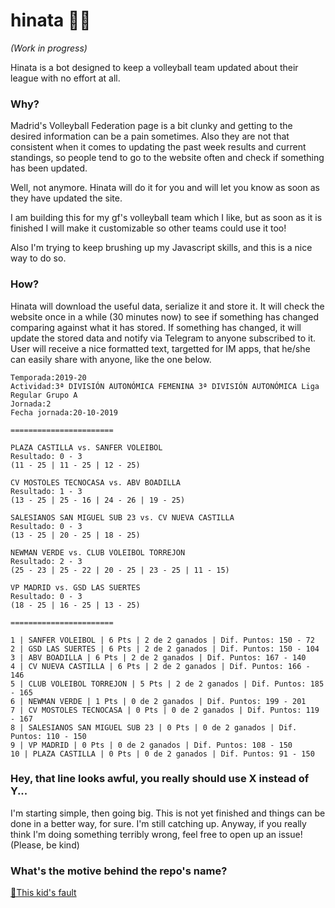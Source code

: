 # hinata 🏐🤖
*(Work in progress)*

Hinata is a bot designed to keep a volleyball team updated about their league with no effort at all.

### Why?

Madrid's Volleyball Federation page is a bit clunky and getting to the desired information can be a pain sometimes.
Also they are not that consistent when it comes to updating the past week results and current standings, so people tend to go to the website often and check if something has been updated.

Well, not anymore. Hinata will do it for you and will let you know as soon as they have updated the site.

I am building this for my gf's volleyball team which I like, but as soon as it is finished I will make it customizable so other teams could use it too!

Also I'm trying to keep brushing up my Javascript skills, and this is a nice way to do so.

### How?

Hinata will download the useful data, serialize it and store it.
It will check the website once in a while (30 minutes now) to see if something has changed comparing against what it has stored.
If something has changed, it will update the stored data and notify via Telegram to anyone subscribed to it.
User will receive a nice formatted text, targetted for IM apps, that he/she can easily share with anyone, like the one below.

```
Temporada:2019-20
Actividad:3ª DIVISIÓN AUTONÓMICA FEMENINA 3ª DIVISIÓN AUTONÓMICA Liga Regular Grupo A
Jornada:2
Fecha jornada:20-10-2019

=======================

PLAZA CASTILLA vs. SANFER VOLEIBOL
Resultado: 0 - 3
(11 - 25 | 11 - 25 | 12 - 25)

CV MOSTOLES TECNOCASA vs. ABV BOADILLA
Resultado: 1 - 3
(13 - 25 | 25 - 16 | 24 - 26 | 19 - 25)

SALESIANOS SAN MIGUEL SUB 23 vs. CV NUEVA CASTILLA
Resultado: 0 - 3
(13 - 25 | 20 - 25 | 18 - 25)

NEWMAN VERDE vs. CLUB VOLEIBOL TORREJON
Resultado: 2 - 3
(25 - 23 | 25 - 22 | 20 - 25 | 23 - 25 | 11 - 15)

VP MADRID vs. GSD LAS SUERTES
Resultado: 0 - 3
(18 - 25 | 16 - 25 | 13 - 25)

=======================

1 | SANFER VOLEIBOL | 6 Pts | 2 de 2 ganados | Dif. Puntos: 150 - 72
2 | GSD LAS SUERTES | 6 Pts | 2 de 2 ganados | Dif. Puntos: 150 - 104
3 | ABV BOADILLA | 6 Pts | 2 de 2 ganados | Dif. Puntos: 167 - 140
4 | CV NUEVA CASTILLA | 6 Pts | 2 de 2 ganados | Dif. Puntos: 166 - 146
5 | CLUB VOLEIBOL TORREJON | 5 Pts | 2 de 2 ganados | Dif. Puntos: 185 - 165
6 | NEWMAN VERDE | 1 Pts | 0 de 2 ganados | Dif. Puntos: 199 - 201
7 | CV MOSTOLES TECNOCASA | 0 Pts | 0 de 2 ganados | Dif. Puntos: 119 - 167
8 | SALESIANOS SAN MIGUEL SUB 23 | 0 Pts | 0 de 2 ganados | Dif. Puntos: 110 - 150
9 | VP MADRID | 0 Pts | 0 de 2 ganados | Dif. Puntos: 108 - 150
10 | PLAZA CASTILLA | 0 Pts | 0 de 2 ganados | Dif. Puntos: 91 - 150
```

### Hey, that line looks awful, you really should use X instead of Y...

I'm starting simple, then going big.
This is not yet finished and things can be done in a better way, for sure. I'm still catching up.
Anyway, if you really think I'm doing something terribly wrong, feel free to open up an issue! (Please, be kind)

### What's the motive behind the repo's name?

[🏐This kid's fault](https://haikyuu.fandom.com/wiki/Sh%C5%8Dy%C5%8D_Hinata)

